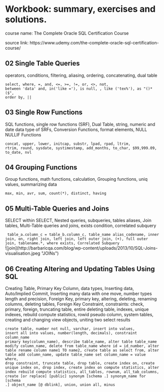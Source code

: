 
<h1>Workbook: summary, exercises and solutions.</h1>
<p>course name: The Complete Oracle SQL Certification Course</p>
<p>source link: https://www.udemy.com/the-complete-oracle-sql-certification-course/</p>


<h2>02 Single Table Queries</h2>

<p>operators, conditions, filtering, aliasing, ordering, concatenating, dual table</p> 

<code>select, where, =, and, <=, >=, !=, or, <>, not, between 'data' and, in('like ='), is null, , like ('tex%'), as "()*($", order by, || </code>

<h2>03 Single Row Functions</h2>

<p>SQL functions, single row functions (SRF), Dual Table, string, numeric and date data type of SRFs, Conversion Functions, format elements, NULL NULLIF Functions</p>

<code>concat, upper, lower, initcap, substr, lpad, rpad, ltrim, rtrim, round, sysdate, systimestamp, add_months, to_char, $99,999.09, to_date, nvl </code>

<h2>04 Grouping Functions</h2>

<p>Group functions, math functions, calculation, Grouping functions, uniq values, summarizing data</p>

<code>max, min, avr, sum, count(*), distinct, having </code>

<h2>05 Multi-Table Queries and Joins</h2>

<p>SELECT within SELECT, Nested queries, subqueries, tables aliases, Join tables, Multi-Table queries and joins, exists condition, correlated subquery  </p>
<code> table_a.column_c = table_b.column_c, table_name alias_codename, inner join, on, right join, left join, left outer join, (+), full outer join, tablename.*, where exists, Correlated Subquery </code>

<br>
![join](http://barbaricqa.com/blog/wp-content/uploads/2013/10/SQL-Joins-visualisation.jpeg "JOINs")
<br>

<h2>06 Creating Altering and Updating Tables Using SQL</h2>
<p>Creating Table, Primary Key Column, data types, Inserting data, Auto/Implied Commit, Inserting many data with one move, number types length and precision, Foreign Key, primary key, altering, deleting, renaming columns, deleting tables, Foreign Key Constraint, constraints: check, primary, foreign, truncating table, entire deleting table, indexes, unique indexes, rebuild compute statistics, rowid pseudo column, system tables, creating and changing view objects, uniting two select results </p>

<code>create table, number not null, varchar, insert into values, insert all into values, number(length, decimals), constraint column_name primary key(column_name), describe table_name, alter table table_name modify column_name, delete from table_name where id = id_number, alter table rename column name1 TO name2, create table as select from, alter table add column_name, update table_name set column_name = value where, drop constraint, truncate table, drop table, create index on, create unique index on, drop index, create index on compute statistics, alter index rebuild compute statistics, all_tables, rownum, all_tab_columns, create [or replace] [public] synonym [schema .] synonym_name for [schema .] object_name [@ dblink], union, union all, minus </code>
